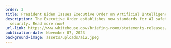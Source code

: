 ```yaml
---
order: 3
title: President Biden Issues Executive Order on Artificial Intelligence
description: The Executive Order establishes new standards for AI safety and
  security. Read more now!
url-link: https://www.whitehouse.gov/briefing-room/statements-releases/2023/10/30/fact-sheet-president-biden-issues-executive-order-on-safe-secure-and-trustworthy-artificial-intelligence/
publication-date: November 07, 2023
background-image: assets/uploads/ai2.jpeg
---
```

